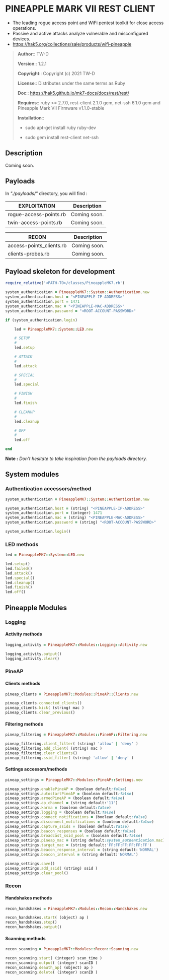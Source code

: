 # PINEAPPLE MARK VII REST CLIENT

- The leading rogue access point and WiFi pentest toolkit for close access operations.
- Passive and active attacks analyze vulnerable and misconfigured devices. 
- https://hak5.org/collections/sale/products/wifi-pineapple

> __Author__::      TW-D
>
> __Version__::     1.2.1
>
> __Copyright__::   Copyright (c) 2021 TW-D
>
> __License__::     Distributes under the same terms as Ruby
>
> __Doc__::         https://hak5.github.io/mk7-docs/docs/rest/rest/
>
> __Requires__::    ruby >= 2.7.0, rest-client 2.1.0 gem, net-ssh 6.1.0 gem 
>                   and Pineapple Mark VII Firmware v1.1.0-stable
>  
>
> __Installation__::
>
> * sudo apt-get install ruby ruby-dev
>
> * sudo gem install rest-client net-ssh

## Description

Coming soon.

## Payloads

In *"./payloads/"* directory, you will find :

| EXPLOITATION | Description |
| --- | --- |
| rogue-access-points.rb | Coming soon. |
| twin-access-points.rb | Coming soon. |

| RECON | Description |
| --- | --- |
| access-points_clients.rb | Coming soon. |
| clients-probes.rb | Coming soon. |

## Payload skeleton for development

```ruby
require_relative('<PATH-TO>/classes/PineappleMK7.rb')

system_authentication = PineappleMK7::System::Authentication.new
system_authentication.host = "<PINEAPPLE-IP-ADDRESS>"
system_authentication.port = 1471
system_authentication.mac = "<PINEAPPLE-MAC-ADDRESS>"
system_authentication.password = "<ROOT-ACCOUNT-PASSWORD>"

if (system_authentication.login)

    led = PineappleMK7::System::LED.new

    # SETUP
    #
    led.setup

    # ATTACK
    #
    led.attack

    # SPECIAL
    #
    led.special

    # FINISH
    #
    led.finish

    # CLEANUP
    #
    led.cleanup

    # OFF
    #
    led.off

end
```

__Note :__ *Don't hesitate to take inspiration from the payloads directory.*

## System modules

### Authentication accessors/method

```ruby
system_authentication = PineappleMK7::System::Authentication.new

system_authentication.host = (string) "<PINEAPPLE-IP-ADDRESS>"
system_authentication.port = (integer) 1471
system_authentication.mac = (string) "<PINEAPPLE-MAC-ADDRESS>"
system_authentication.password = (string) "<ROOT-ACCOUNT-PASSWORD>"

system_authentication.login()
```

### LED methods

```ruby
led = PineappleMK7::System::LED.new

led.setup()
led.failed()
led.attack()
led.special()
led.cleanup()
led.finish()
led.off()
```

## Pineapple Modules

### Logging

#### Activity methods

```ruby
logging_activity = PineappleMK7::Modules::Logging::Activity.new

logging_activity.output()
logging_activity.clear()
```

### PineAP

#### Clients methods

```ruby
pineap_clients = PineappleMK7::Modules::PineAP::Clients.new

pineap_clients.connected_clients()
pineap_clients.kick( (string) mac )
pineap_clients.clear_previous()
```

#### Filtering methods

```ruby
pineap_filtering = PineappleMK7::Modules::PineAP::Filtering.new

pineap_filtering.client_filter( (string) 'allow' | 'deny' )
pineap_filtering.add_client( (string) mac )
pineap_filtering.clear_clients()
pineap_filtering.ssid_filter( (string) 'allow' | 'deny' )
```

#### Settings accessors/methods

```ruby
pineap_settings = PineappleMK7::Modules::PineAP::Settings.new

pineap_settings.enablePineAP = (boolean default:false)
pineap_settings.autostartPineAP = (boolean default:false)
pineap_settings.armedPineAP = (boolean default:false)
pineap_settings.ap_channel = (string default:'11')
pineap_settings.karma = (boolean default:false)
pineap_settings.logging = (boolean default:false)
pineap_settings.connect_notifications = (boolean default:false)
pineap_settings.disconnect_notifications = (boolean default:false)
pineap_settings.capture_ssids = (boolean default:false)
pineap_settings.beacon_responses = (boolean default:false)
pineap_settings.broadcast_ssid_pool = (boolean default:false)
pineap_settings.pineap_mac = (string default:system_authentication.mac)
pineap_settings.target_mac = (string default:'FF:FF:FF:FF:FF:FF')
pineap_settings.beacon_response_interval = (string default:'NORMAL')
pineap_settings.beacon_interval = (string default:'NORMAL')

pineap_settings.save()
pineap_settings.add_ssid( (string) ssid )
pineap_settings.clear_pool()
```

### Recon

#### Handshakes methods

```ruby
recon_handshakes = PineappleMK7::Modules::Recon::Handshakes.new

recon_handshakes.start( (object) ap )
recon_handshakes.stop()
recon_handshakes.output()
```

#### Scanning methods

```ruby
recon_scanning = PineappleMK7::Modules::Recon::Scanning.new

recon_scanning.start( (integer) scan_time )
recon_scanning.output( (integer) scanID )
recon_scanning.deauth_ap( (object) ap )
recon_scanning.delete( (integer) scanID )
```